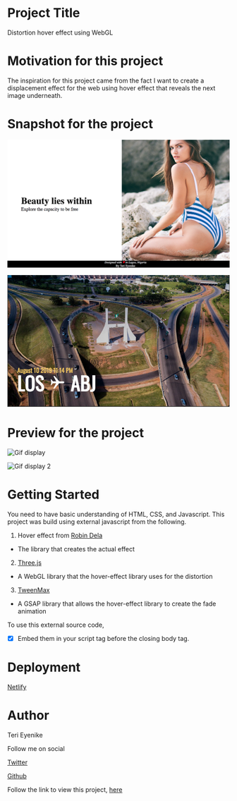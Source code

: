 # Project Title

Distortion hover effect using WebGL

# Motivation for this project

The inspiration for this project came from the fact I want to create a displacement effect for the web using hover effect that reveals the next image underneath.

# Snapshot for the project

![Displacement image 1](./Displacement/img/displacement.png)

![Distortion image 2](./distortion-webGL/img/Abj.png)

# Preview for the project

![Gif display](./Displacement/img/displacement.gif)

![Gif display 2](./distortion-webGL/img/distortion.gif)

# Getting Started

You need to have basic understanding of HTML, CSS, and Javascript. This project was build using external javascript from the following.

1. Hover effect from [Robin Dela](https://github.com/robin-dela/hover-effect/blob/master/dist/hover-effect.umd.js)

* The library that creates the actual effect

2. [Three.js](https://cdnjs.cloudflare.com/ajax/libs/three.js/106/three.min.js)

* A WebGL library that the hover-effect library uses for the distortion

3. [TweenMax](https://cdnjs.cloudflare.com/ajax/libs/gsap/2.1.3/TweenMax.min.js)

* A GSAP library that allows the hover-effect library to create the fade animation

To use this external source code,

- [x] Embed them in your script tag before the closing body tag.

# Deployment

[Netlify](https://app.netlify.com)

# Author

Teri Eyenike

Follow me on social

[Twitter](https://twitter.com/terieyenike)

[Github](https://github.com/terieyenike)

Follow the link to view this project, [here]()